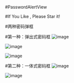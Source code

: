 #PasswordAlertView

#If You Like , Please Star it!
                                                                                               
#两种密码弹框                         

#第一种：弹出式密码框
![image](https://github.com/Luoxusheng2016/POPPassword/blob/master/Password1.png)

![image](https://github.com/Luoxusheng2016/POPPassword/blob/master/img1.png)

![image](https://github.com/Luoxusheng2016/POPPassword/blob/master/img2.png)





#第二种：一体式密码框
![image](https://github.com/Luoxusheng2016/POPPassword/blob/master/Password2.png)

![image](https://github.com/Luoxusheng2016/POPPassword/blob/master/img3.png)


